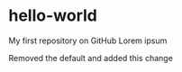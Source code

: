 # hello-world
My first repository on GitHub
Lorem ipsum

Removed the default and added this change 
